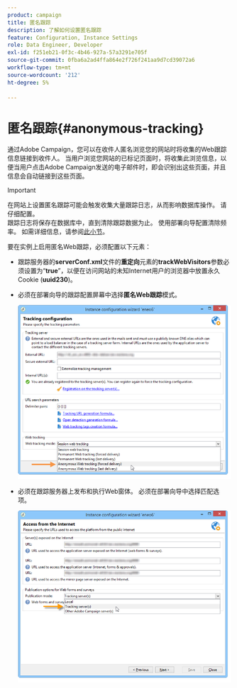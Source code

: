 ```yaml
---
product: campaign
title: 匿名跟踪
description: 了解如何设置匿名跟踪
feature: Configuration, Instance Settings
role: Data Engineer, Developer
exl-id: f251eb21-0f3c-4b46-927a-57a3291e705f
source-git-commit: 0fba6a2ad4ffa864e2f726f241aa9d7cd39072a6
workflow-type: tm+mt
source-wordcount: '212'
ht-degree: 5%

---
```


# 匿名跟踪{#anonymous-tracking}

通过Adobe Campaign，您可以在收件人匿名浏览您的网站时将收集的Web跟踪信息链接到收件人。 当用户浏览您网站的已标记页面时，将收集此浏览信息，以便当用户点击Adobe Campaign发送的电子邮件时，即会识别出这些页面，并且信息会自动链接到这些页面。

>[!IMPORTANT]
>
>在网站上设置匿名跟踪可能会触发收集大量跟踪日志，从而影响数据库操作。 请仔细配置。\
>跟踪日志将保存在数据库中，直到清除跟踪数据为止。 使用部署向导配置清除频率。 如需详细信息，请参阅[此小节](../../installation/using/deploying-an-instance.md#purging-data)。

要在实例上启用匿名Web跟踪，必须配置以下元素：

* 跟踪服务器的&#x200B;**serverConf.xml**&#x200B;文件的&#x200B;**重定向**&#x200B;元素的&#x200B;**trackWebVisitors**&#x200B;参数必须设置为“**true**”，以便在访问网站的未知Internet用户的浏览器中放置永久Cookie (**uuid230**)。
* 必须在部署向导的跟踪配置屏幕中选择&#x200B;**匿名Web跟踪**&#x200B;模式。

  ![](assets/webtracking_anonymous_set.png)

* 必须在跟踪服务器上发布和执行Web窗体。 必须在部署向导中选择匹配选项。

  ![](assets/webtracking_publication_set_for_webapps.png)
